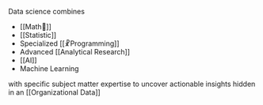 Data science combines 
- [[Math🔣]]
- [[Statistic]]
- Specialized [[☧Programming]]
- Advanced [[Analytical Research]]
- [[AI]]
- Machine Learning 

with specific subject matter expertise to uncover actionable insights hidden in an [[Organizational Data]]